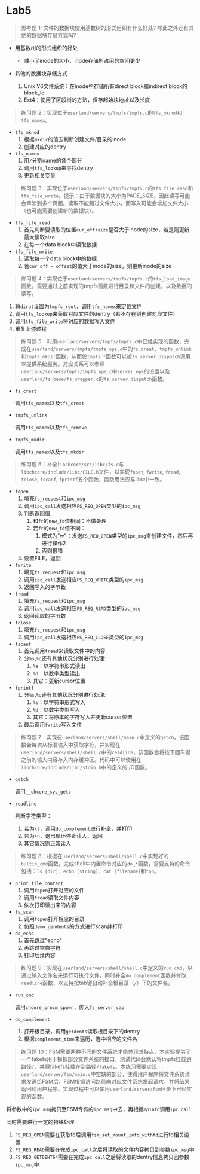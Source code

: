 # Lab5

> 思考题 1: 文件的数据块使用基数树的形式组织有什么好处? 除此之外还有其他的数据块存储方式吗?

- 用基数树的形式组织的好处
  - 减小了inode的大小，inode存储所占用的空间更少

- 其他的数据块存储方式
  1. Unix V6文件系统：在inode中存储所有direct block和indirect block的block_id
  2. Ext4：使用了区段树的方法，保存起始块地址以及长度



> 练习题 2：实现位于`userland/servers/tmpfs/tmpfs.c`的`tfs_mknod`和`tfs_namex`。

- `tfs_mknod`
  1. 根据`mkdir`的值去判断创建文件/目录的inode
  2. 创建对应的dentry
- `tfs_namex`
  1. 用`/`分割name的各个部分
  2. 调用`tfs_lookup`来寻找dentry
  3. 更新相关变量



> 练习题 3：实现位于`userland/servers/tmpfs/tmpfs.c`的`tfs_file_read`和`tfs_file_write`。提示：由于数据块的大小为PAGE_SIZE，因此读写可能会牵涉到多个页面。读取不能超过文件大小，而写入可能会增加文件大小（也可能需要创建新的数据块）。

- `tfs_file_read`
  1. 首先判断要读取的位置`cur_off+size`是否大于inode的size，若是则更新最大读取size
  2. 在每一个data block中读取数据
- `tfs_file_write`
  1. 读取每一个data block中的数据
  2. 若`cur_off - offset`的值大于inode的size，则更新inode的size



> 练习题 4：实现位于`userland/servers/tmpfs/tmpfs.c`的`tfs_load_image`函数。需要通过之前实现的tmpfs函数进行目录和文件的创建，以及数据的读写。

1. 将`dirat`设置为`tmpfs_root`，调用`tfs_namex`来定位文件
2. 调用`tfs_lookup`来获取对应文件的dentry（若不存在则创建对应文件）
3. 调用`tfs_file_write`将对应的数据写入文件
4. 重复上述过程



> 练习题 5：利用`userland/servers/tmpfs/tmpfs.c`中已经实现的函数，完成在`userland/servers/tmpfs/tmpfs_ops.c`中的`fs_creat`、`tmpfs_unlink`和`tmpfs_mkdir`函数，从而使`tmpfs_*`函数可以被`fs_server_dispatch`调用以提供系统服务。对应关系可以参照`userland/servers/tmpfs/tmpfs_ops.c`中`server_ops`的设置以及`userland/fs_base/fs_wrapper.c`的`fs_server_dispatch`函数。

- `fs_creat`

  调用`tfs_namex`以及`tfs_creat`

- `tmpfs_unlink`

  调用`tfs_namex`以及`tfs_remove`

- `tmpfs_mkdir`

  调用`tfs_namex`以及`tfs_mkdir`



> 练习题 6：补全`libchcore/src/libc/fs.c`与`libchcore/include/libc/FILE.h`文件，以实现`fopen`, `fwrite`, `fread`, `fclose`, `fscanf`, `fprintf`五个函数，函数用法应与libc中一致。

- `fopen`
  1. 填充`fs_request`和`ipc_msg`
  2. 调用`ipc_call`发送相应`FS_REQ_OPEN`类型的`ipc_msg`
  3. 判断返回值
     1. 和`fr`的`new_fd`值相同：不做处理
     2. 若`fr`的`new_fd`值不同：
        1. 模式为"w"：发送`FS_REQ_OPEN`类型的`ipc_msg`来创建文件，然后再进行操作2
        2. 否则报错
  4. 设置FILE，返回
- `fwrite`
  1. 填充`fs_request`和`ipc_msg`
  2. 调用`ipc_call`发送相应`FS_REQ_WRITE`类型的`ipc_msg`
  3. 返回写入的字节数
- `fread`
  1. 填充`fs_request`和`ipc_msg`
  2. 调用`ipc_call`发送相应`FS_REQ_READ`类型的`ipc_msg`
  3. 返回读取的字节数
- `fclose`
  1. 填充`fs_request`和`ipc_msg`
  2. 调用`ipc_call`发送相应`FS_REQ_CLOSE`类型的`ipc_msg`
- `fscanf`
  1. 首先调用`fread`来读取文件中的内容
  2. 分`%s`,`%d`还有其他状况分别进行处理:
     1. `%s`：以字符串形式读出
     2. `%d`：以数字类型读出
     3. 其它：更新cursor位置
- `fprintf`
  1. 分`%s`,`%d`还有其他状况分别进行处理:
     1. `%s`：以字符串形式写入
     2. `%d`：以数字类型写入
     3. 其它：将原本的字符写入并更新cursor位置
  2. 最后调用`fwrite`写入文件



> 练习题 7：实现在`userland/servers/shell/main.c`中定义的`getch`，该函数会每次从标准输入中获取字符，并实现在`userland/servers/shell/shell.c`中的`readline`，该函数会将按下回车键之前的输入内容存入内存缓冲区。代码中可以使用在`libchcore/include/libc/stdio.h`中的定义的I/O函数。

- `getch`

  调用`__chcore_sys_getc`

- `readline`

  判断字符类型：

  1. 若为`\t`，调用`do_complement`进行补全，并打印
  2. 若为`\n`，退出循环停止读入，返回
  3. 其它情况则正常读入



> 练习题 8：根据在`userland/servers/shell/shell.c`中实现好的`bultin_cmd`函数，完成shell中内置命令对应的`do_*`函数，需要支持的命令包括：`ls [dir]`、`echo [string]`、`cat [filename]`和`top`。

- `print_file_content`
  1. 调用`fopen`打开对应的文件
  2. 调用`fread`读取文件内容
  3. 依次打印读出来的内容
- `fs_scan`
  1. 调用`fopen`打开相应的目录
  2. 仿照`demo_gendents`的方式进行scan并打印
- `do_echo`
  1. 首先跳过"echo"
  2. 再跳过空白字符
  3. 打印后续内容



> 练习题 9：实现在`userland/servers/shell/shell.c`中定义的`run_cmd`，以通过输入文件名来运行可执行文件，同时补全`do_complement`函数并修改`readline`函数，以支持按tab键自动补全根目录（`/`）下的文件名。

- `run_cmd`

  调用`chcore_procm_spawn`，传入`fs_server_cap`

- `do_complement`

  1. 打开根目录，调用`getdents`读取根目录下的dentry
  2. 根据`complement_time`来遍历，选中相应的文件名



> 练习题 10：FSM需要两种不同的文件系统才能体现其特点，本实验提供了一个fakefs用于模拟部分文件系统的接口，测试代码会默认将tmpfs挂载到路径`/`，并将fakefs挂载在到路径`/fakefs`。本练习需要实现`userland/server/fsm/main.c`中空缺的部分，使得用户程序将文件系统请求发送给FSM后，FSM根据访问路径向对应文件系统发起请求，并将结果返回给用户程序。实现过程中可以使用`userland/server/fsm`目录下已经实现的函数。

将参数中的`ipc_msg`拷贝至FSM专有的`ipc_msg`中去，再根据`mpinfo`调用`ipc_call`

同时需要进行一定的特殊处理:

1. `FS_REQ_OPEN`需要在获取fd后调用`fsm_set_mount_info_withfd`进行fd相关设置
2. `FS_REQ_READ`需要在完成`ipc_call`之后将读取的文件内容拷贝到参数`ipc_msg`中
3. `FS_REQ_GETDENT64`需要在完成`ipc_call`之后将读取的dentry信息拷贝回参数`ipc_msg`中


